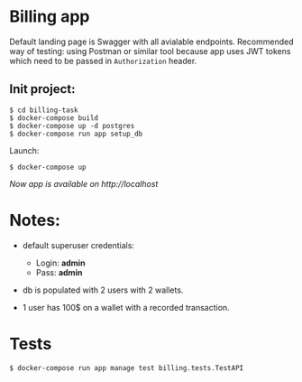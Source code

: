 # Billing app 

Default landing page is Swagger with all avialable endpoints.
Recommended way of testing: using Postman or similar tool because app uses JWT tokens which need to be passed in `Authorization` header.

## Init project:
```
$ cd billing-task
$ docker-compose build
$ docker-compose up -d postgres
$ docker-compose run app setup_db
```

Launch:
```
$ docker-compose up
```

*Now app is available on http://localhost*

# Notes:
- default superuser credentials:
    - Login: **admin**
    - Pass: **admin**

- db is populated with 2 users with 2 wallets.
- 1 user has 100$ on a wallet with a recorded transaction.


# Tests

```
$ docker-compose run app manage test billing.tests.TestAPI
```
